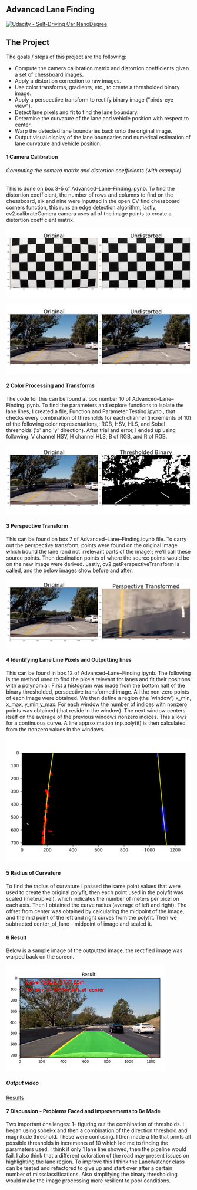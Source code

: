 ## Advanced Lane Finding
[![Udacity - Self-Driving Car NanoDegree](https://s3.amazonaws.com/udacity-sdc/github/shield-carnd.svg)](http://www.udacity.com/drive)


[//]: # (Image References)

[image1]: ./output-images/original-undistorted.png "Undistorted"
[image2]: ./output-images/road-original-undistorted.png "Undistorted Road"
[image3]: ./output-images/threshold-binary.png "Threshold Binary"
[image4]: ./output-images/Transformed.png "Region"
[image5]: ./output-images/Lines.png "Transformed Mask"
[image6]: ./output-images/result.png "Brightness Changed"

The Project
---

The goals / steps of this project are the following:

* Compute the camera calibration matrix and distortion coefficients given a set of chessboard images.
* Apply a distortion correction to raw images.
* Use color transforms, gradients, etc., to create a thresholded binary image.
* Apply a perspective transform to rectify binary image ("birds-eye view").
* Detect lane pixels and fit to find the lane boundary.
* Determine the curvature of the lane and vehicle position with respect to center.
* Warp the detected lane boundaries back onto the original image.
* Output visual display of the lane boundaries and numerical estimation of lane curvature and vehicle position.




#### 1 Camera Calibration
###### Computing the camera matrix and distortion coefficients (with example)

This is done on box 3-5 of Advanced–Lane–Finding.ipynb. To find the distortion coefficient, the number of rows and columns to find on the chessboard, six and nine were inputted in the open CV find chessboard corners function, this runs an edge detection algorithm, lastly, cv2.calibrateCamera camera uses all of the image points to create a distortion coefficient matrix.

![Undistorted][image1]

![Undistorted-also][image2]

#### 2 Color Processing and Transforms
The code for this can be found at box number 10 of Advanced–Lane–Finding.ipynb. To find the parameters and explore functions to isolate the lane lines, I created a file, Function and Parameter Testing.ipynb
, that checks every combination of thresholds for each channel (increments of 10) of the following color representations,: RGB, HSV, HLS, and Sobel thresholds ('x' and 'y' direction). After trial and error, I ended up using following: V channel HSV, H channel HLS, B of RGB, and R of RGB.

![Color Transformed][image3]

#### 3 Perspective Transform
This can be found on box 7 of Advanced–Lane–Finding.ipynb file. To carry out the perspective transform, points were found on the original image which bound the lane (and not irrelevant parts of the image); we'll call these source points. Then destination points of where the source points would be on the new image were derived. Lastly, cv2.getPerspectiveTransform is called, and the below images show before and after.

![Warped Perspective][image4]

#### 4 Identifying Lane Line Pixels and Outputting lines

This can be found in box 12 of Advanced–Lane–Finding.ipynb. The following is the method used to find the pixels relevant for lanes and fit their positions with a polynomial. First a histogram was made from the bottom half of the binary thresholded, perspective transformed image. All the non-zero points of each image were obtained. We then define a region (the 'window') x_min, x_max, y_min,y_max. For each window the number of indices with nonzero points was obtained (that reside in the window). The next window centers itself on the average of the previous windows nonzero indices. This allows for a continuous curve. A line approximation (np.polyfit) is then calculated from the nonzero values in the windows.

![lines][image5]

#### 5 Radius of Curvature

To find the radius of curvature I passed the same point values that were used to create the original polyfit, then each point used in the polyfit was scaled (meter/pixel), which indicates the number of meters per pixel on each axis. Then I obtained the curve radius (average of left and right). The offset from center was obtained by calculating the midpoint of the image, and the mid point of the left and right curves from the polyfit. Then we subtracted center_of_lane - midpoint of image and scaled it.

#### 6 Result
Below is a sample image of the outputted image, the rectified image was warped back on the screen.

![Pipeline output][image6]
##### Output video
[Results](https://github.com/leclair-7/CarND-Advanced-Lane-Lines/blob/master/results.mp4)


#### 7 Discussion - Problems Faced and Improvements to Be Made
Two important challenges: 1- figuring out the combination of thresholds. I began using sobel-x and then a combination of the direction threshold and magnitude threshold. These were confusing. I then made a file that prints all possible thresholds in increments of 10 which led me to finding the parameters used. I think if only 1 lane line showed, then the pipeline would fail. I also think that a different coloration of the road may present issues on highlighting the lane region. To improve this I think the LaneWatcher class can be tested and refactored to give up and start over after a certain number of missclassifications. Also simplifying the binary thresholding would make the image processing more resilient to poor conditions.

